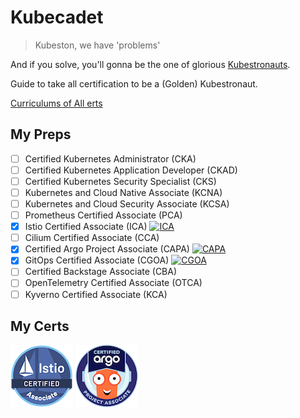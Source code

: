 # Kubecadet

> Kubeston, we have 'problems'

And if you solve, you'll gonna be the one of glorious [Kubestronauts](https://www.cncf.io/training/kubestronaut/).

Guide to take all certification to be a (Golden) Kubestronaut.

[Curriculums of All erts](https://github.com/cncf/curriculum)

## My Preps

- [ ] Certified Kubernetes Administrator (CKA)
- [ ] Certified Kubernetes Application Developer (CKAD)
- [ ] Certified Kubernetes Security Specialist (CKS)
- [ ] Kubernetes and Cloud Native Associate (KCNA)
- [ ] Kubernetes and Cloud Security Associate (KCSA)
- [ ] Prometheus Certified Associate (PCA)
- [x] Istio Certified Associate (ICA) [![ICA](https://img.shields.io/badge/ICA-Prep-4466BB.svg?logo=istio)](./ica/)
- [ ] Cilium Certified Associate (CCA)
- [x] Certified Argo Project Associate (CAPA) [![CAPA](https://img.shields.io/badge/CAPA-Prep-EF7B4D.svg?logo=argo)](./capa/)
- [x] GitOps Certified Associate (CGOA) [![CGOA](https://img.shields.io/badge/CGOA-Prep-F05032.svg?logo=git)](./cgoa/)
- [ ] Certified Backstage Associate (CBA)
- [ ] OpenTelemetry Certified Associate (OTCA)
- [ ] Kyverno Certified Associate (KCA)

## My Certs

[![ica-badge](./assets/ica-istio-certified-associate.png)](https://www.credly.com/badges/d95ddbda-f504-4b5b-8a11-3b2f68c3ea1c/public_url)
[![capa-badge](./assets/capa-certified-argo-project-associate.png)](https://www.credly.com/badges/0d44547d-76b8-4524-9d77-2da88e9f71aa/public_url)
